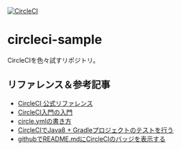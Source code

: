 [![CircleCI](https://circleci.com/gh/nesheep5/circleci-sample.svg?style=svg)](https://circleci.com/gh/nesheep5/circleci-sample)
# circleci-sample
CircleCIを色々試すリポジトリ。

## リファレンス＆参考記事
- [CircleCI 公式リファレンス](https://circleci.com/docs/1.0/configuration/)
- [CircleCI入門の入門](https://simple-it-life.com/2016/03/07/circleci-beginner/)
- [circle.ymlの書き方](http://pokrkami.hatenablog.com/entry/2015/12/08/000000)
- [CircleCIでJava8 + Gradleプロジェクトのテストを行う](http://blog.shibayu36.org/entry/2017/01/10/080557)
- [githubでREADME.mdにCircleCIのバッジを表示する](http://qiita.com/Hanocha/items/8ad74258eb43d0959590)
